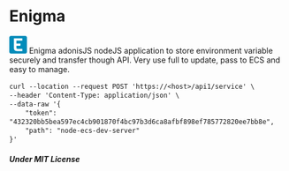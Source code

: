 # Enigma
<img src="public/icons/icon32.png" width="32" height="32" /> Enigma adonisJS nodeJS application to store environment variable securely and transfer though API. Very use full to update, pass to ECS and easy to manage.

```curl
curl --location --request POST 'https://<host>/api1/service' \
--header 'Content-Type: application/json' \
--data-raw '{
    "token": "432320bb5bea597ec4cb901870f4bc97b3d6ca8afbf898ef785772820ee7bb8e",
    "path": "node-ecs-dev-server"
}'
```

##### Under MIT License